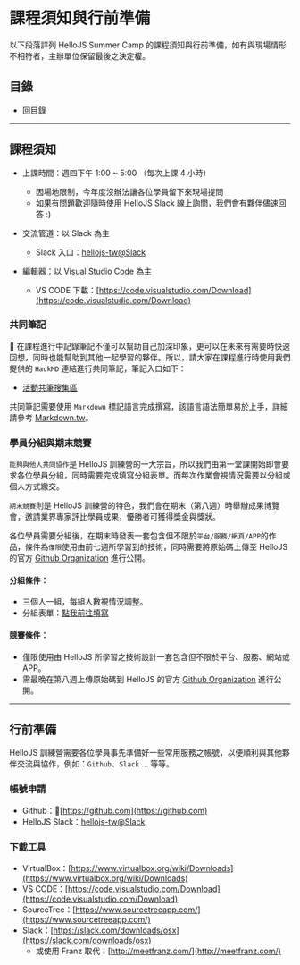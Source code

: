 # 課程須知與行前準備

以下段落詳列 HelloJS Summer Camp 的課程須知與行前準備，如有與現場情形不相符者，主辦單位保留最後之決定權。

## 目錄
- [回目錄](../)

***

## 課程須知

- 上課時間：週四下午 1:00 ~ 5:00 （每次上課 4 小時）
  - 因場地限制，今年度沒辦法讓各位學員留下來現場提問
  - 如果有問題歡迎隨時使用 HelloJS Slack 線上詢問，我們會有夥伴儘速回答 :)

- 交流管道：以 Slack 為主
  - Slack 入口：[hellojs-tw@Slack](https://join.slack.com/hellojs-tw/shared_invite/MjA3MTkxMzcwMDgxLTE0OTkxODY0ODgtMmFiNzcwZjI4Mw)

- 編輯器：以 Visual Studio Code 為主
  - VS CODE 下載：[https://code.visualstudio.com/Download](https://code.visualstudio.com/Download)

### 共同筆記

在課程進行中記錄筆記不僅可以幫助自己加深印象，更可以在未來有需要時快速回想，同時也能幫助到其他一起學習的夥伴。所以，請大家在課程進行時使用我們提供的 `HackMD` 連結進行共同筆記，筆記入口如下：
- [活動共筆搜集區](../NOTEPAD.md)

共同筆記需要使用 `Markdown` 標記語言完成撰寫，該語言語法簡單易於上手，詳細請參考 [Markdown.tw](http://markdown.tw/)。

### 學員分組與期末競賽

`能夠與他人共同協作`是 HelloJS 訓練營的一大宗旨，所以我們由第一堂課開始即會要求各位學員分組，同時需要完成填寫分組表單。而每次作業會視情況需要以分組或個人方式繳交。

`期末競賽`則是 HelloJS 訓練營的特色，我們會在期末（第八週）時舉辦成果博覽會，邀請業界專家評比學員成果，優勝者可獲得獎金與獎狀。

各位學員需要分組後，在期末時發表一套包含但不限於`平台/服務/網頁/APP`的作品，條件為`僅限`使用由前七週所學習到的技術，同時需要將原始碼上傳至 HelloJS 的官方 [Github Organization](https://github.com/hellojs-tw) 進行公開。

#### 分組條件：
- 三個人一組，每組人數視情況調整。
- 分組表單：[點我前往填寫](https://docs.google.com/a/trunk-studio.com/forms/d/e/1FAIpQLSe-WF9km9aPDc3F9JdCVG59mP9XE-A-JCE8NFSGR2t7kxcptQ/viewform)

#### 競賽條件：
 - 僅限使用由 HelloJS 所學習之技術設計一套包含但不限於平台、服務、網站或 APP。
 - 需最晚在第八週上傳原始碼到 HelloJS 的官方 [Github Organization](https://github.com/hellojs-tw) 進行公開。

***

## 行前準備

HelloJS 訓練營需要各位學員事先準備好一些常用服務之帳號，以便順利與其他夥伴交流與協作，例如：`Github`、`Slack` ... 等等。

### 帳號申請
- Github：[https://github.com](https://github.com)
- HelloJS Slack：[hellojs-tw@Slack](https://join.slack.com/hellojs-tw/shared_invite/MjA3MTkxMzcwMDgxLTE0OTkxODY0ODgtMmFiNzcwZjI4Mw)

### 下載工具
- VirtualBox：[https://www.virtualbox.org/wiki/Downloads](https://www.virtualbox.org/wiki/Downloads)
- VS CODE：[https://code.visualstudio.com/Download](https://code.visualstudio.com/Download)
- SourceTree：[https://www.sourcetreeapp.com/](https://www.sourcetreeapp.com/)
- Slack：[https://slack.com/downloads/osx](https://slack.com/downloads/osx)
  - 或使用 Franz 取代：[http://meetfranz.com/](http://meetfranz.com/)

